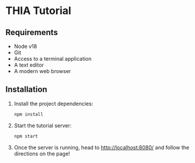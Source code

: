# THIA Tutorial

## Requirements

- Node v18
- Git
- Access to a terminal application
- A text editor
- A modern web browser

## Installation

1. Install the project dependencies:

    ```bash
    npm install
    ```

1. Start the tutorial server:

    ```bash
    npm start
    ```

1. Once the server is running, head to [http://localhost:8080/](http://localhost:8080/) and follow the directions on the page!
